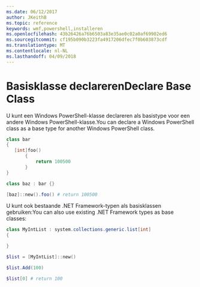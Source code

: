 ```yaml
---
ms.date: 06/12/2017
author: JKeithB
ms.topic: reference
keywords: wmf,powershell,installeren
ms.openlocfilehash: 43b26426a76b6503a83e35ae0c02a0af69902ed6
ms.sourcegitcommit: cf195b090b3223fa4917206dfec7f0b603873cdf
ms.translationtype: MT
ms.contentlocale: nl-NL
ms.lasthandoff: 04/09/2018
---
```

# <a name="declare-base-class"></a><span data-ttu-id="56885-102">Basisklasse declareren</span><span class="sxs-lookup"><span data-stu-id="56885-102">Declare Base Class</span></span>
<span data-ttu-id="56885-103">U kunt een Windows PowerShell-klasse declareren als basistype voor een andere Windows PowerShell-klasse.</span><span class="sxs-lookup"><span data-stu-id="56885-103">You can declare a Windows PowerShell class as a base type for another Windows PowerShell class.</span></span>

```powershell
class bar
{
   [int]foo()
       {
           return 100500
       }
}

class baz : bar {}

[baz]::new().foo() # return 100500
```

<span data-ttu-id="56885-104">U kunt ook bestaande .NET Framework-typen als basisklassen gebruiken:</span><span class="sxs-lookup"><span data-stu-id="56885-104">You can also use existing .NET Framework types as base classes:</span></span>

```powershell
class MyIntList : system.collections.generic.list[int]
{

}

$list = [MyIntList]::new()

$list.Add(100)

$list[0] # return 100
```